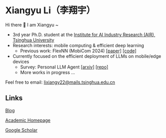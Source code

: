 # Xiangyu Li（李翔宇）

Hi there 👋 I am Xiangyu ~

<!--
[![Anurag's github stats](https://github-readme-stats.vercel.app/api?username=xxxxyu&count_private=true)](https://github.com/anuraghazra/github-readme-stats)
-->

- 3rd year Ph.D. student at the [Institute for AI Industry Research (AIR), Tsinghua University](https://air.tsinghua.edu.cn)
- Research interests: mobile computing & efficient deep learning
  - Previous work: FlexNN (MobiCom 2024) [[paper]](https://dl.acm.org/doi/10.1145/3636534.3649391) [[code]](https://github.com/xxxxyu/FlexNN)
- Currently focused on the efficient deployment of LLMs on mobile/edge devices
  - Survey: Personal LLM Agent [[arxiv]](https://arxiv.org/abs/2401.05459) [[repo]](https://github.com/MobileLLM/Personal_LLM_Agents_Survey)
  - More works in progress ...

Feel free to email: [lixiangy22@mails.tsinghua.edu.cn](mailto:lixiangy22@mails.tsinghua.edu.cn)

## Links

[Blog](https://xxxxyu.github.io/blog)

[Academic Homepage](https://xxxxyu.github.io/academic)

[Google Scholar](https://scholar.google.com/citations?user=IjoWeIMAAAAJ)
